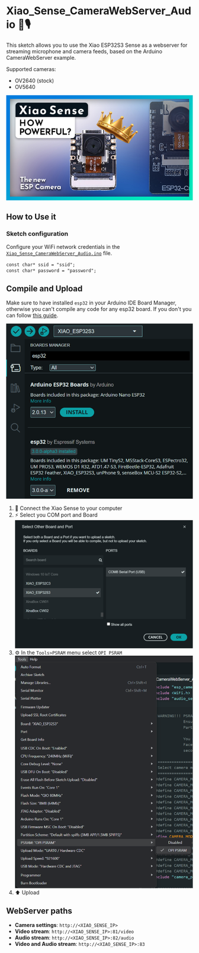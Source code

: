 # Xiao_Sense_CameraWebServer_Audio 📸🎙️

This sketch allows you to use the Xiao ESP32S3 Sense as a webserver for streaming microphone and camera feeds, based on the Arduino CameraWebServer example.

Supported cameras:

- OV2640 (stock)
- OV5640

[![Youtube Video](docs/img/video_thumbnail.jpg)](https://www.youtube.com/watch?v=_67m6rpgLw4)

## How to Use it

### Sketch configuration

Configure your WiFi network credentials in the [`Xiao_Sense_CameraWebServer_Audio.ino`](https://github.com/fabio-garavini/Xiao_Sense_CameraWebServer_Audio/Xiao_Sense_CameraWebServer_Audio.ino) file.

```sketch
const char* ssid = "ssid";
const char* password = "password";
```

## Compile and Upload

Make sure to have installed `esp32` in your Arduino IDE Board Manager, otherwise you can't compile any code for any esp32 board.
If you don't you can follow [this guide](https://docs.espressif.com/projects/arduino-esp32/en/latest/installing.html#installing-using-arduino-ide).

![Arduino IDE Boards Manager ESP32](docs/img/arduino_ide_board_manager_esp32.png)

1. 🔌 Connect the Xiao Sense to your computer
2. ⚡ Select you COM port and Board
    ![Board Select](docs/img/board_select.png)
3. ⚙️ In the `Tools>PSRAM` menu select `OPI PSRAM`
    ![Board Select](docs/img/enable_psram.png)
4. ⬆️ Upload

## WebServer paths

- **Camera settings**: `http://<XIAO_SENSE_IP>`
- **Video stream**: `http://<XIAO_SENSE_IP>:81/video`
- **Audio stream**: `http://<XIAO_SENSE_IP>:82/audio`
- **Video and Audio stream**: `http://<XIAO_SENSE_IP>:83`
